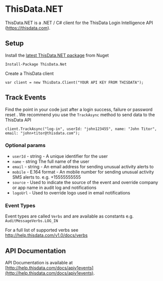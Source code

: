 ThisData.NET
=============

ThisData.NET is a .NET / C# client for the ThisData Login Intelligence API (https://thisdata.com).

## Setup
Install the [latest ThisData.NET package](https://www.nuget.org/packages/ThisData.NET) from Nuget
```
Install-Package ThisData.Net
```

Create a ThisData client
```
var client = new ThisData.Client("YOUR API KEY FROM THISDATA");
```

## Track Events
Find the point in your code just after a login success, failure or password reset .
We recommend you use the `TrackAsync` method to send data to the ThisData API 
```
client.TrackAsync("log-in", userId: "john123455", name: "John Titor", email: "john+titor@thisdata.com");
```

### Optional params
* `userId` - string - A unique identifier for the user
* `name` - string The full name of the user
* `email` - string - An email address for sending unusual activity alerts to
* `mobile` - E.164 format - An mobile number for sending unusual activity SMS alerts to. e.g. +15555555555
* `source` - Used to indicate the source of the event and override company or app name in audit log and notifications
* `logoUrl` - Used to override logo used in email notifications

### Event Types
Event types are called `Verbs` and are available as constants e.g. `AuditMessageVerbs.LOG_IN`

For a full list of supported verbs see http://help.thisdata.com/v1.0/docs/verbs

## API Documentation

API Documentation is available at [http://help.thisdata.com/docs/apiv1events](http://help.thisdata.com/docs/apiv1events).


